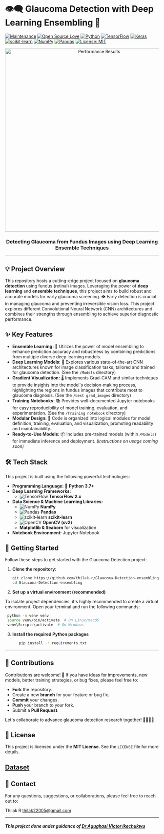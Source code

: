# 👁️‍🗨️ Glaucoma Detection with Deep Learning Ensembling 🚀

[![Maintenance](https://img.shields.io/badge/Maintained%3F-yes-green.svg)](https://github.com/thilak-r/Glaucoma-Detection-ensembling/graphs/commit-activity)
[![Open Source Love](https://badges.frapsoft.com/os/v1/open-source.svg?v=103)](https://opensource.org/)
[![Python](https://img.shields.io/badge/Python-3.7+-blue.svg?logo=python&logoColor=white)](https://www.python.org/)
[![TensorFlow](https://img.shields.io/badge/TensorFlow-2.x-orange.svg?logo=tensorflow&logoColor=white)](https://www.tensorflow.org/)
[![Keras](https://img.shields.io/badge/Keras-2.x-red.svg?logo=keras&logoColor=white)](https://keras.io/)
[![scikit-learn](https://img.shields.io/badge/scikit--learn-1.0+-blueviolet.svg?logo=scikit-learn&logoColor=white)](https://scikit-learn.org/)
[![NumPy](https://img.shields.io/badge/NumPy-1.20+-green.svg?logo=numpy&logoColor=white)](https://numpy.org/)
[![Pandas](https://img.shields.io/badge/Pandas-1.3+-purple.svg?logo=pandas&logoColor=white)](https://pandas.pydata.org/)
[![License: MIT](https://img.shields.io/badge/License-MIT-yellow.svg)](https://opensource.org/licenses/MIT)

<p align="center">
 <img src="https://raw.githubusercontent.com/thilak-r/Glaucoma-Detection-ensembling/main/best%20grad_images/results.png" alt="Performance Results" width="600">

<h3 align="center">Detecting Glaucoma from Fundus Images using Deep Learning Ensemble Techniques </h3>

---

## 💡 Project Overview

This repository hosts a cutting-edge project focused on **glaucoma detection** using fundus (retinal) images. Leveraging the power of **deep learning** and **ensemble techniques**, this project aims to build robust and accurate models for early glaucoma screening. 👁️ Early detection is crucial in managing glaucoma and preventing irreversible vision loss. This project explores different Convolutional Neural Network (CNN) architectures and combines their strengths through ensembling to achieve superior diagnostic performance.

## ✨ Key Features

* **Ensemble Learning:** 🤖  Utilizes the power of model ensembling to enhance prediction accuracy and robustness by combining predictions from multiple diverse deep learning models.
* **Deep Learning Models:** 🧠 Explores various state-of-the-art CNN architectures known for image classification tasks, tailored and trained for glaucoma detection. (See the `/Models` directory)
* **Gradient Visualization:** 🌡️ Implements Grad-CAM and similar techniques to provide insights into the model's decision-making process, highlighting the regions in fundus images that contribute most to glaucoma diagnosis. (See the `/best grad_images` directory)
* **Training Notebooks:** 📚  Provides well-documented Jupyter notebooks for easy reproducibility of model training, evaluation, and experimentation. (See the `/Training notebook` directory)
* **Modular Design:** 🧱 Code is organized into logical modules for model definition, training, evaluation, and visualization, promoting readability and maintainability.
* **Ready-to-Use Models:** 📦 Includes pre-trained models (within `/Models`) for immediate inference and deployment. *(Instructions on usage coming soon)*

## 🛠️ Tech Stack

This project is built using the following powerful technologies:

* **Programming Language:**  🐍 **Python 3.7+**
* **Deep Learning Frameworks:**
    * <img src="https://img.shields.io/badge/TensorFlow-2.x-orange.svg?logo=tensorflow&logoColor=white" alt="TensorFlow"/> **TensorFlow 2.x**
* **Data Science & Machine Learning Libraries:**
    * <img src="https://img.shields.io/badge/NumPy-1.20+-green.svg?logo=numpy&logoColor=white" alt="NumPy"/> **NumPy**
    * <img src="https://img.shields.io/badge/Pandas-1.3+-purple.svg?logo=pandas&logoColor=white" alt="Pandas"/> **Pandas**
    * <img src="https://img.shields.io/badge/scikit--learn-1.0+-blueviolet.svg?logo=scikit-learn&logoColor=white" alt="scikit-learn"/> **scikit-learn**
    * <img src="https://img.shields.io/badge/OpenCV-4.x-yellowgreen.svg?logo=opencv&logoColor=white" alt="OpenCV"/> **OpenCV (cv2)**
    * **Matplotlib & Seaborn** for visualization
* **Notebook Environment:**  Jupyter Notebook

## 🚀 Getting Started

Follow these steps to get started with the Glaucoma Detection project:

1. **Clone the repository:**

   ```bash
   git clone https://github.com/thilak-r/Glaucoma-Detection-ensembling.git
   cd Glaucoma-Detection-ensembling
2. **Set up a virtual environment (recommended)**

To isolate project dependencies, it's highly recommended to create a virtual environment. Open your terminal and run the following commands:

   ```bash
    python -m venv venv
    source venv/bin/activate  # On Linux/macOS
    venv\Scripts\activate  # On Windows
```
    
3. **Install the required Python packages**

    ```bash
       pip install -r requirements.txt
    ```
---

## 🤝 Contributions

Contributions are welcome! 🎉 If you have ideas for improvements, new models, better training strategies, or bug fixes, please feel free to:

*   **Fork** the repository.
*   Create a new **branch** for your feature or bug fix.
*   **Commit** your changes.
*   **Push** your branch to your fork.
*   Submit a **Pull Request**.

Let's collaborate to advance glaucoma detection research together! 👨‍💻👩‍⚕️

## 📜 License

This project is licensed under the **MIT License**. See the `LICENSE` file for more details.

## [Dataset](https://www.kaggle.com/datasets/thilak02/dataset)

## 📧 Contact

For any questions, suggestions, or collaborations, please feel free to reach out to:

Thilak R
thilak22005@gmail.com

---
##### This project done under guidance of [Dr Agughasi Victor Ikechukwu](https://github.com/Victor-Ikechukwu)
